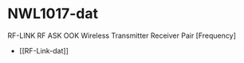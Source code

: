 
# NWL1017-dat

RF-LINK RF ASK OOK Wireless Transmitter Receiver Pair [Frequency]

- [[RF-Link-dat]]